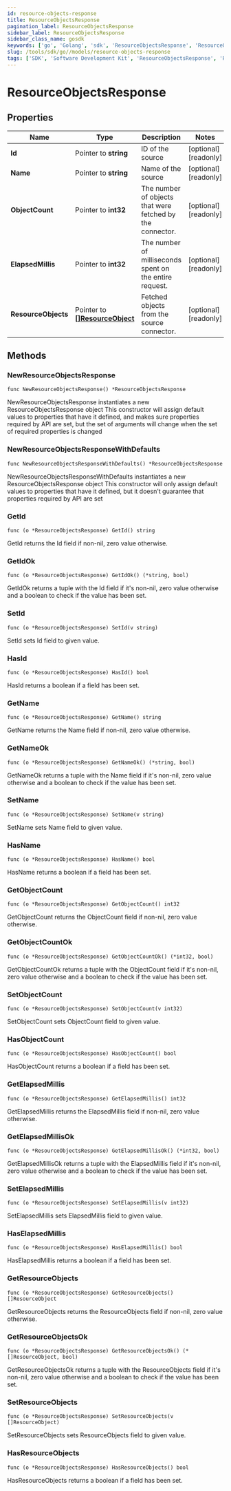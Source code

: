 ```yaml
---
id: resource-objects-response
title: ResourceObjectsResponse
pagination_label: ResourceObjectsResponse
sidebar_label: ResourceObjectsResponse
sidebar_class_name: gosdk
keywords: ['go', 'Golang', 'sdk', 'ResourceObjectsResponse', 'ResourceObjectsResponse'] 
slug: /tools/sdk/go//models/resource-objects-response
tags: ['SDK', 'Software Development Kit', 'ResourceObjectsResponse', 'ResourceObjectsResponse']
---
```


# ResourceObjectsResponse

## Properties

Name | Type | Description | Notes
------------ | ------------- | ------------- | -------------
**Id** | Pointer to **string** | ID of the source | [optional] [readonly] 
**Name** | Pointer to **string** | Name of the source | [optional] [readonly] 
**ObjectCount** | Pointer to **int32** | The number of objects that were fetched by the connector. | [optional] [readonly] 
**ElapsedMillis** | Pointer to **int32** | The number of milliseconds spent on the entire request. | [optional] [readonly] 
**ResourceObjects** | Pointer to [**[]ResourceObject**](resource-object) | Fetched objects from the source connector. | [optional] [readonly] 

## Methods

### NewResourceObjectsResponse

`func NewResourceObjectsResponse() *ResourceObjectsResponse`

NewResourceObjectsResponse instantiates a new ResourceObjectsResponse object
This constructor will assign default values to properties that have it defined,
and makes sure properties required by API are set, but the set of arguments
will change when the set of required properties is changed

### NewResourceObjectsResponseWithDefaults

`func NewResourceObjectsResponseWithDefaults() *ResourceObjectsResponse`

NewResourceObjectsResponseWithDefaults instantiates a new ResourceObjectsResponse object
This constructor will only assign default values to properties that have it defined,
but it doesn't guarantee that properties required by API are set

### GetId

`func (o *ResourceObjectsResponse) GetId() string`

GetId returns the Id field if non-nil, zero value otherwise.

### GetIdOk

`func (o *ResourceObjectsResponse) GetIdOk() (*string, bool)`

GetIdOk returns a tuple with the Id field if it's non-nil, zero value otherwise
and a boolean to check if the value has been set.

### SetId

`func (o *ResourceObjectsResponse) SetId(v string)`

SetId sets Id field to given value.

### HasId

`func (o *ResourceObjectsResponse) HasId() bool`

HasId returns a boolean if a field has been set.

### GetName

`func (o *ResourceObjectsResponse) GetName() string`

GetName returns the Name field if non-nil, zero value otherwise.

### GetNameOk

`func (o *ResourceObjectsResponse) GetNameOk() (*string, bool)`

GetNameOk returns a tuple with the Name field if it's non-nil, zero value otherwise
and a boolean to check if the value has been set.

### SetName

`func (o *ResourceObjectsResponse) SetName(v string)`

SetName sets Name field to given value.

### HasName

`func (o *ResourceObjectsResponse) HasName() bool`

HasName returns a boolean if a field has been set.

### GetObjectCount

`func (o *ResourceObjectsResponse) GetObjectCount() int32`

GetObjectCount returns the ObjectCount field if non-nil, zero value otherwise.

### GetObjectCountOk

`func (o *ResourceObjectsResponse) GetObjectCountOk() (*int32, bool)`

GetObjectCountOk returns a tuple with the ObjectCount field if it's non-nil, zero value otherwise
and a boolean to check if the value has been set.

### SetObjectCount

`func (o *ResourceObjectsResponse) SetObjectCount(v int32)`

SetObjectCount sets ObjectCount field to given value.

### HasObjectCount

`func (o *ResourceObjectsResponse) HasObjectCount() bool`

HasObjectCount returns a boolean if a field has been set.

### GetElapsedMillis

`func (o *ResourceObjectsResponse) GetElapsedMillis() int32`

GetElapsedMillis returns the ElapsedMillis field if non-nil, zero value otherwise.

### GetElapsedMillisOk

`func (o *ResourceObjectsResponse) GetElapsedMillisOk() (*int32, bool)`

GetElapsedMillisOk returns a tuple with the ElapsedMillis field if it's non-nil, zero value otherwise
and a boolean to check if the value has been set.

### SetElapsedMillis

`func (o *ResourceObjectsResponse) SetElapsedMillis(v int32)`

SetElapsedMillis sets ElapsedMillis field to given value.

### HasElapsedMillis

`func (o *ResourceObjectsResponse) HasElapsedMillis() bool`

HasElapsedMillis returns a boolean if a field has been set.

### GetResourceObjects

`func (o *ResourceObjectsResponse) GetResourceObjects() []ResourceObject`

GetResourceObjects returns the ResourceObjects field if non-nil, zero value otherwise.

### GetResourceObjectsOk

`func (o *ResourceObjectsResponse) GetResourceObjectsOk() (*[]ResourceObject, bool)`

GetResourceObjectsOk returns a tuple with the ResourceObjects field if it's non-nil, zero value otherwise
and a boolean to check if the value has been set.

### SetResourceObjects

`func (o *ResourceObjectsResponse) SetResourceObjects(v []ResourceObject)`

SetResourceObjects sets ResourceObjects field to given value.

### HasResourceObjects

`func (o *ResourceObjectsResponse) HasResourceObjects() bool`

HasResourceObjects returns a boolean if a field has been set.


